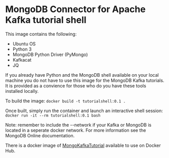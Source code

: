 # MongoDB Connector for Apache Kafka tutorial shell

This image contains the following:
- Ubuntu OS
- Python 3
- MongoDB Python Driver (PyMongo)
- Kafkacat
- JQ

If you already have Python and the MongoDB shell available on your local machine you do not have to use this image for the MongoDB Kafka tutorials.  It is provided as a convience for those who do you have these tools installed locally.

To build the image:
```docker build -t tutorialshell:0.1 . ```

Once built, simply run the container and launch an interactive shell session:
```docker run -it --rm tutorialshell:0.1 bash```

Note: remember to include the --network if your Kafka or MongoDB is located in a seperate docker network.  For more information see the MongoDB Online documentation.

There is a docker image of [MongoKafkaTutorial](https://hub.docker.com/repository/docker/robwma/mongokafkatutorial) available to use on Docker Hub.
